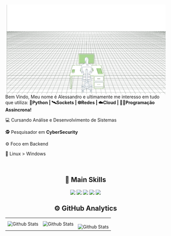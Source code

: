 <!--IMAGEM PRINCIPAL A DIREITA-->
<img src="https://github.com/AlldDev/AlldDev/blob/main/cc.gif" alt="ilustração de um hypercubo" min-width="500px" max-width="500px" width="500px" align="right">
<br>
<!--BODY PRINCIPAL-->
<p align="left"> 
  Bem Vindo, Meu nome é Alessandro e ultimamente me interesso em tudo que utiliza: <b>
  🐍Python | 🛰️Sockets | 🌐Redes | ☁️Cloud | 🧟‍♂️Programação Assíncrona!</b>
</p>
<p align="left">
  💻 Cursando Análise e Desenvolvimento de Sistemas</p>
  
<p align="left">
  🕵️ Pesquisador em <b>CyberSecurity</b></p>
  
<p align="left">
  ⚙️ Foco em Backend</p>
  
<p align="left">
  🐧 Linux > Windows</p></p>

<br>
<!--PARTE DAS SKILLS-->
<h2 align="center">🍃 Main Skills</h2>
<p align="center">
    <img align="center" src="https://img.shields.io/badge/-CSS-0D1117?style=for-the-badge&logo=CSS3&logoColor=1572B6&labelColor=0D1117"/>
    <img align="center" src="https://img.shields.io/badge/-html-0D1117?style=for-the-badge&logo=html5&labelColor=0D1117"/>
    <img align="center" src="https://img.shields.io/badge/-Php-0D1117?style=for-the-badge&logo=react&labelColor=0D1117"/>
    <img align="center" src="https://img.shields.io/badge/-python-0D1117?style=for-the-badge&logo=python&labelColor=0D1117&textColor=0D1117"/>
    <img align="center" src="https://img.shields.io/badge/-_SQL_Server-0D1117?style=for-the-badge&logo=microsoft-sql-server&labelColor=0D1117"/>
</p>

<!--PARTE PARA O GITHUB ANALYTICS-->
<h2 align="center">⚙️ GitHub Analytics</h2>
<table>
  <tr>
    <td>
      <img
        align="left"
        src="https://github-readme-stats.vercel.app/api?username=AlldDev&theme=dark&hide_border=false&include_all_commits=true"
        alt="Github Stats"
      />
    </td>
    <td>
      <img
        align="left"
        src="https://github-readme-stats.vercel.app/api/top-langs/?username=AlldDev&theme=dark&hide_border=false&include_all_commits=true&count_private=true&layout=compact"
        alt="Github Stats"
      />
    </td>
    <td>
      <br />
      <img
        align="left"
        src="https://github-readme-streak-stats.herokuapp.com/?user=AlldDev&theme=dark&hide_border=false"
        alt="Github Stats"
      />
    </td>
  </tr>
</table>


